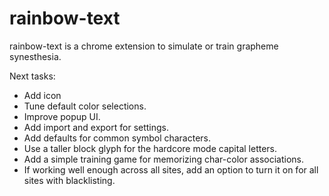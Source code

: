 # rainbow-text
rainbow-text is a chrome extension to simulate or train grapheme synesthesia.


Next tasks:
- Add icon
- Tune default color selections.
- Improve popup UI.
- Add import and export for settings.
- Add defaults for common symbol characters.
- Use a taller block glyph for the hardcore mode capital letters.
- Add a simple training game for memorizing char-color associations.
- If working well enough across all sites, add an option to turn it on for all sites with blacklisting.